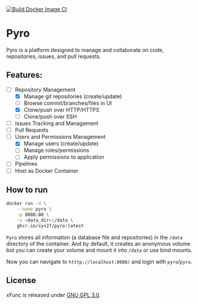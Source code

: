 [![Build Docker Image CI](https://github.com/sys27/Pyro/actions/workflows/docker-image.yml/badge.svg)](https://github.com/sys27/Pyro/actions/workflows/docker-image.yml)

# Pyro

Pyro is a platform designed to manage and collaborate on code, repositories, issues, and pull requests.

## Features:

- [ ] Repository Management
  - [x] Manage git repositories (create/update)
  - [ ] Browse commit/branches/files in UI
  - [x] Clone/push over HTTP/HTTPS
  - [ ] Clone/push over SSH
- [ ] Issues Tracking and Management
- [ ] Pull Requests
- [ ] Users and Permissions Management
  - [x] Manage users (create/update)
  - [ ] Manage roles/permissions
  - [ ] Apply permissions to application
- [ ] Pipelines
- [ ] Host as Docker Container

## How to run

```bash
docker run -d \
    --name pyro \
    -p 8080:80 \
    -v <data_dir>:/data \
    ghcr.io/sys27/pyro:latest
```

`Pyro` stores all information (a database file and repositories) in the `/data` directory of the container. And by default, it creates an anonymous volume but you can create your volume and mount it into `/data` or use bind mounts.

Now you can navigate to `htttp://localhost:8080/` and login with `pyro`/`pyro`.

## License

xFunc is released under [GNU GPL 3.0](https://github.com/sys27/Pyro/blob/master/LICENSE).